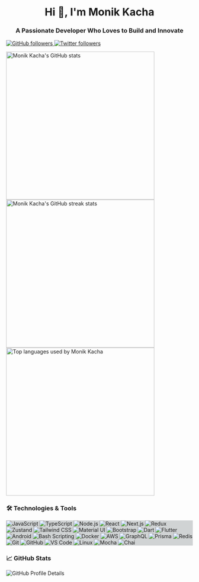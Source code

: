 <h1 align="center">Hi 👋, I'm Monik Kacha</h1>
<h3 align="center">A Passionate Developer Who Loves to Build and Innovate</h3>

<p align="">
  <a href="https://github.com/monikkacha">
    <img src="https://img.shields.io/github/followers/monikkacha?label=Follow&style=social" alt="GitHub followers">
  </a>
  <a href="https://twitter.com/monikkacha">
    <img src="https://img.shields.io/twitter/follow/monikkacha?label=Follow&style=social" alt="Twitter followers">
  </a>
</p>

<div align="">
  <img src="https://github-readme-stats.vercel.app/api?username=monikkacha&show_icons=true&theme=default" alt="Monik Kacha's GitHub stats" width="400">
  <img src="https://github-readme-streak-stats.herokuapp.com/?user=monikkacha&theme=default" alt="Monik Kacha's GitHub streak stats" width="400">
  <img src="https://github-readme-stats.vercel.app/api/top-langs?username=monikkacha&show_icons=true&locale=en&layout=compact&theme=default" alt="Top languages used by Monik Kacha" width="400">
</div>

### 🛠️ Technologies & Tools

<div align="" style="background-color: #D0D3D4;">
<img src="https://img.shields.io/badge/-JavaScript-FFFFFF?style=flat&logo=javascript&logoColor=F7DF1E" alt="JavaScript">
<img src="https://img.shields.io/badge/-TypeScript-FFFFFF?style=flat&logo=typescript&logoColor=3178C6" alt="TypeScript">
<img src="https://img.shields.io/badge/-Node.js-FFFFFF?style=flat&logo=node.js&logoColor=339933" alt="Node.js">
<img src="https://img.shields.io/badge/-React-FFFFFF?style=flat&logo=react&logoColor=61DAFB" alt="React">
<img src="https://img.shields.io/badge/-Next.js-FFFFFF?style=flat&logo=next.js&logoColor=000000" alt="Next.js">
<img src="https://img.shields.io/badge/-Redux-FFFFFF?style=flat&logo=redux&logoColor=764ABC" alt="Redux">
<img src="https://img.shields.io/badge/-Zustand-FFFFFF?style=flat&logo=zustand&logoColor=000000" alt="Zustand">
<img src="https://img.shields.io/badge/-Tailwind%20CSS-FFFFFF?style=flat&logo=tailwind-css&logoColor=38B2AC" alt="Tailwind CSS">
<img src="https://img.shields.io/badge/-Material%20UI-FFFFFF?style=flat&logo=material-ui&logoColor=0081CB" alt="Material UI">
<img src="https://img.shields.io/badge/-Bootstrap-FFFFFF?style=flat&logo=bootstrap&logoColor=7952B3" alt="Bootstrap">
<img src="https://img.shields.io/badge/-Dart-FFFFFF?style=flat&logo=dart&logoColor=0175C2" alt="Dart">
<img src="https://img.shields.io/badge/-Flutter-FFFFFF?style=flat&logo=flutter&logoColor=4285f4" alt="Flutter">
<img src="https://img.shields.io/badge/-Android-FFFFFF?style=flat&logo=android&logoColor=3DDC84" alt="Android">
<img src="https://img.shields.io/badge/-Bash_Scripting-FFFFFF?style=flat&logo=gnu-bash&logoColor=273746" alt="Bash Scripting">
<img src="https://img.shields.io/badge/-Docker-FFFFFF?style=flat&logo=docker&logoColor=2496ED" alt="Docker">
<img src="https://img.shields.io/badge/-AWS-FFFFFF?style=flat&logo=amazon-aws&logoColor=232F3E" alt="AWS">
<img src="https://img.shields.io/badge/-GraphQL-FFFFFF?style=flat&logo=graphql&logoColor=E10098" alt="GraphQL">
<img src="https://img.shields.io/badge/-Prisma-FFFFFF?style=flat&logo=prisma&logoColor=2D3748" alt="Prisma">
<img src="https://img.shields.io/badge/-Redis-FFFFFF?style=flat&logo=redis&logoColor=DC382D" alt="Redis">
<img src="https://img.shields.io/badge/-Git-FFFFFF?style=flat&logo=git&logoColor=F05032" alt="Git">
<img src="https://img.shields.io/badge/-GitHub-FFFFFF?style=flat&logo=github&logoColor=181717" alt="GitHub">
<img src="https://img.shields.io/badge/-VS%20Code-FFFFFF?style=flat&logo=visual-studio-code&logoColor=007ACC" alt="VS Code">
<img src="https://img.shields.io/badge/-Linux-FFFFFF?style=flat&logo=linux&logoColor=273746" alt="Linux">
<img src="https://img.shields.io/badge/-Mocha-FFFFFF?style=flat&logo=mocha&logoColor=8D6748" alt="Mocha">
<img src="https://img.shields.io/badge/-Chai-FFFFFF?style=flat&logo=chai&logoColor=A30701" alt="Chai">
</div>


### 📈 GitHub Stats

<p align="">
  <img src="https://github-profile-summary-cards.vercel.app/api/cards/profile-details?username=monikkacha" alt="GitHub Profile Details">
</p>
